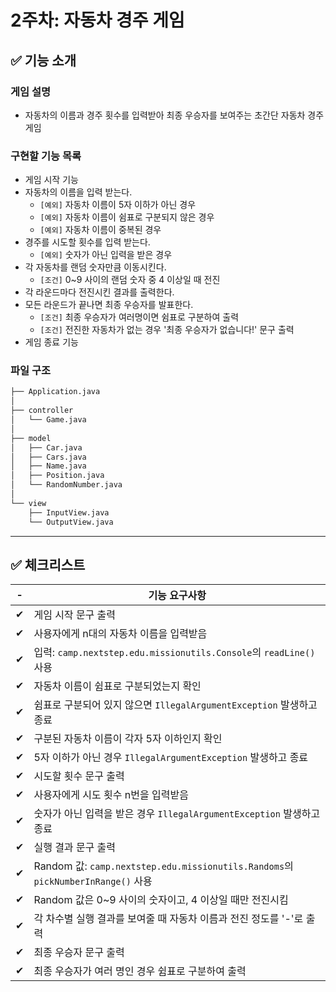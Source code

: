 # 2주차: 자동차 경주 게임

## ✅ 기능 소개

### 게임 설명
- 자동차의 이름과 경주 횟수를 입력받아 최종 우승자를 보여주는 초간단 자동차 경주 게임

### 구현할 기능 목록
- 게임 시작 기능
- 자동차의 이름을 입력 받는다.
  - `[예외]` 자동차 이름이 5자 이하가 아닌 경우
  - `[예외]` 자동차 이름이 쉼표로 구분되지 않은 경우
  - `[예외]` 자동차 이름이 중복된 경우
- 경주를 시도할 횟수를 입력 받는다.
  - `[예외]` 숫자가 아닌 입력을 받은 경우
- 각 자동차를 랜덤 숫자만큼 이동시킨다.
  - `[조건]` 0~9 사이의 랜덤 숫자 중 4 이상일 때 전진
- 각 라운드마다 전진시킨 결과를 출력한다.
- 모든 라운드가 끝나면 최종 우승자를 발표한다.
  - `[조건]` 최종 우승자가 여러명이면 쉼표로 구분하여 출력
  - `[조건]` 전진한 자동차가 없는 경우 '최종 우승자가 없습니다!' 문구 출력
- 게임 종료 기능

### 파일 구조
```bash
├── Application.java
│ 
├── controller
│   └── Game.java
│ 
├── model
│   ├── Car.java
│   ├── Cars.java
│   ├── Name.java
│   ├── Position.java
│   └── RandomNumber.java
│ 
└── view
    ├── InputView.java
    └── OutputView.java
```

---

## ✅ 체크리스트

| - | 기능 요구사항                                                                      |
|---|------------------------------------------------------------------------------|
| ✔ | 게임 시작 문구 출력                                                                  |
| ✔ | 사용자에게 n대의 자동차 이름을 입력받음                                                       |
| ✔ | 입력: `camp.nextstep.edu.missionutils.Console`의 `readLine()` 사용                |
| ✔ | 자동차 이름이 쉼표로 구분되었는지 확인                                                        |
| ✔ | 쉼표로 구분되어 있지 않으면 `IllegalArgumentException` 발생하고 종료                           |
| ✔ | 구분된 자동차 이름이 각자 5자 이하인지 확인                                                    |
| ✔ | 5자 이하가 아닌 경우 `IllegalArgumentException` 발생하고 종료                              |
| ✔ | 시도할 횟수 문구 출력                                                                 |
| ✔ | 사용자에게 시도 횟수 n번을 입력받음                                                         |
| ✔ | 숫자가 아닌 입력을 받은 경우 `IllegalArgumentException` 발생하고 종료                          |
| ✔ | 실행 결과 문구 출력                                                                  |
| ✔ | Random 값: `camp.nextstep.edu.missionutils.Randoms`의 `pickNumberInRange()` 사용 |
| ✔ | Random 값은 0~9 사이의 숫자이고, 4 이상일 때만 전진시킴                                        |
| ✔ | 각 차수별 실행 결과를 보여줄 때 자동차 이름과 전진 정도를 '-'로 출력     |
| ✔ | 최종 우승자 문구 출력                                                                 |
| ✔ | 최종 우승자가 여러 명인 경우 쉼표로 구분하여 출력                                                 |

<br>